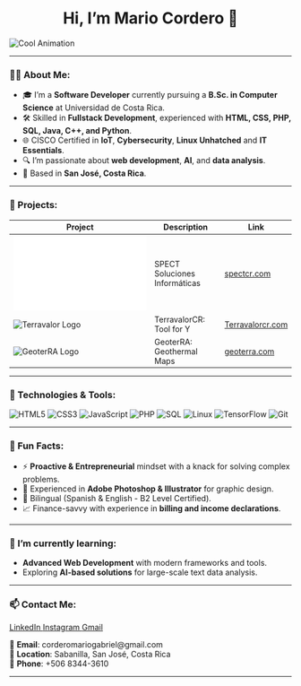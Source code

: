 <h1 align="center"> Hi, I’m Mario Cordero 👋 </h1>

![Cool Animation](https://user-images.githubusercontent.com/74038190/225813708-98b745f2-7d22-48cf-9150-083f1b00d6c9.gif)

---

### 👨‍💻 About Me:
- 🎓 I’m a **Software Developer** currently pursuing a **B.Sc. in Computer Science** at Universidad de Costa Rica.  
- 🛠️ Skilled in **Fullstack Development**, experienced with **HTML, CSS, PHP, SQL, Java, C++, and Python**.  
- 🌐 CISCO Certified in **IoT**, **Cybersecurity**, **Linux Unhatched** and **IT Essentials**.  
- 🔍 I’m passionate about **web development**, **AI**, and **data analysis**.  
- 📍 Based in **San José, Costa Rica**.  

---

### 🚀 Projects:

| **Project**      | **Description**                         | **Link**                  |
|-------------------|-----------------------------------------|---------------------------|
| ![SpectCR Logo](https://github.com/MarioCordero/MarioCordero/blob/main/logo-SPECT.png) | SPECT Soluciones Informáticas  | [spectcr.com](https://spectcr.com) |
| ![Terravalor Logo](https://via.placeholder.com/100x50?text=Logo) | TerravalorCR: Tool for Y  | [Terravalorcr.com](https://terravalorcr.com/) |
| ![GeoterRA Logo](https://via.placeholder.com/100x50?text=Logo) | GeoterRA: Geothermal Maps | [geoterra.com](http://163.178.171.105/) |

---

### 🔧 Technologies & Tools:
![HTML5](https://img.shields.io/badge/-HTML5-E34F26?logo=html5&logoColor=white&style=flat)
![CSS3](https://img.shields.io/badge/-CSS3-1572B6?logo=css3&logoColor=white&style=flat)
![JavaScript](https://img.shields.io/badge/-JavaScript-F7DF1E?logo=javascript&logoColor=black&style=flat)
![PHP](https://img.shields.io/badge/-PHP-777BB4?logo=php&logoColor=white&style=flat)
![SQL](https://img.shields.io/badge/-SQL-4479A1?logo=sqlite&logoColor=white&style=flat)
![Linux](https://img.shields.io/badge/-Linux-FCC624?logo=linux&logoColor=black&style=flat)
![TensorFlow](https://img.shields.io/badge/-TensorFlow-FF6F00?logo=tensorflow&logoColor=white&style=flat)
![Git](https://img.shields.io/badge/-Git-F05032?logo=git&logoColor=white&style=flat)

---

### 🌟 Fun Facts:
- ⚡ **Proactive & Entrepreneurial** mindset with a knack for solving complex problems.
- 🎨 Experienced in **Adobe Photoshop & Illustrator** for graphic design.
- 📘 Bilingual (Spanish & English - B2 Level Certified).
- 📈 Finance-savvy with experience in **billing and income declarations**.

---

### 🌱 I’m currently learning:
- **Advanced Web Development** with modern frameworks and tools.
- Exploring **AI-based solutions** for large-scale text data analysis.

---

### 📫 Contact Me:

<a href="https://www.linkedin.com/in/mario-cordero-aguilar/"> LinkedIn </a>
<a href="https://www.linkedin.com/in/mario-cordero-aguilar/"> Instagram </a>
<a href="https://www.linkedin.com/in/mario-cordero-aguilar/"> Gmail </a>


<p>
  📧 <b>Email</b>: corderomariogabriel@gmail.com <br>
  📍 <b>Location</b>: Sabanilla, San José, Costa Rica <br>
  📱 <b>Phone</b>: +506 8344-3610
</p>

---
